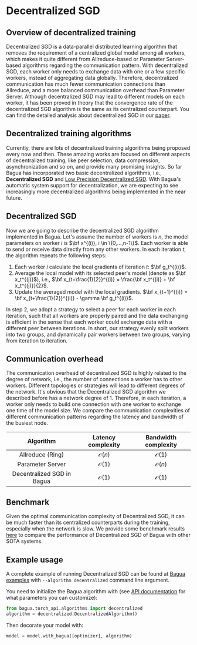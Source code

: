 
# Decentralized SGD


## Overview of decentralized training
Decentralized SGD is a data-parallel distributed learning algorithm that removes the requirement of a centralized global model among all workers, which makes it quite different from Allreduce-based or Parameter Server-based algorithms regarding the communication pattern. With decentralized SGD, each worker only needs to exchange data with one or a few specific workers, instead of aggregating data globally. Therefore, decentralized communication has much fewer communication connections than Allreduce, and a more balanced communication overhead than Parameter Server. Although decentralized SGD may lead to different models on each worker, it has been proved in theory that the convergence rate of the decentralized SGD algorithm is the same as its centralized counterpart. You can find the detailed analysis about decentralized SGD in our [paper](https://arxiv.org/abs/1705.09056).


## Decentralized training algorithms

Currently, there are lots of decentralized training algorithms being proposed every now and then. These amazing works are focused on different aspects of decentralized training, like peer selection, data compression, asynchronization and so on, and provide many promising insights. So far Bagua has incorporated two basic decentralized algorithms, i.e., **Decentralized SGD** and [Low Precision Decentralized SGD](./low-precision-decentralized.md). With Bagua's automatic system support for decentralization, we are expecting to see increasingly more decentralized algorithms being implemented in the near future.

## Decentralized SGD

Now we are going to describe the decentralized SGD algorithm implemented in Bagua. Let's assume the number of workers is $n$, the model parameters on worker $i$ is $\bf x^{(i)}, i \in \{0,...,n-1\}$. Each worker is able to send or receive data directly from any other workers. In each iteration $t$, the algorithm repeats the following steps:

1. Each worker $i$ calculate the local gradients of iteration $t$: $\bf g_t^{(i)}$.
2. Average the local model with its selected peer's model (denote as $\bf x_t^{(j)}$), i.e., $\bf x_{t+\frac{1}{2}}^{(i)} = \frac{\bf x_t^{(i)} + \bf x_t^{(j)}}{2}$.
3. Update the averaged model with the local gradients. $\bf x_{t+1}^{(i)} = \bf x_{t+\frac{1}{2}}^{(i)} - \gamma \bf g_t^{(i)}$.

In step 2, we adopt a strategy to select a peer for each worker in each iteration, such that all workers are properly paired and the data exchanging is efficient in the sense that each worker could exchange data with a different peer between iterations. In short, our strategy evenly split workers into two groups, and dynamically pair workers between two groups, varying from iteration to iteration.


## Communication overhead

The communication overhead of decentralized SGD is highly related to the degree of network, i.e., the number of connections a worker has to other workers. Different topologies or strategies will lead to different degrees of the network. It's obvious that the Decentralized SGD algorithm we described before has a network degree of 1. Therefore, in each iteration, a worker only needs to build one connection with one worker to exchange one time of the model size. We compare the communication complexities of different communication patterns regarding the latency and bandwidth of the busiest node.

| Algorithm     | Latency complexity | Bandwidth complexity  |
| :-------------: |:-------------:| :-----:|
| Allreduce (Ring)      | $\mathcal{O}(n)$ | $\mathcal{O}(1)$ |
| Parameter Server      | $\mathcal{O}(1)$ | $\mathcal{O}(n)$ |
| Decentralized SGD in Bagua | $\mathcal{O}(1)$ | $\mathcal{O}(1)$ |

## Benchmark

Given the optimal communication complexity of Decentralized SGD, it can be much faster than its centralized counterparts during the training, especially when the network is slow. We provide some benchmark results [here](../benchmark/index.md) to compare the performance of Decentralized SGD of Bagua with other SOTA systems.


## Example usage

A complete example of running Decentralized SGD can be found at [Bagua examples](https://github.com/BaguaSys/bagua/tree/master/examples/benchmark)
with `--algorithm decentralized` command line argument.

You need to initialize the Bagua algorithm with (see [API documentation](https://bagua.readthedocs.io/en/latest/autoapi/bagua/torch_api/algorithms/decentralized/index.html) for what parameters you can customize):

```python
from bagua.torch_api.algorithms import decentralized
algorithm = decentralized.DecentralizedAlgorithm()
```

Then decorate your model with:

```python
model = model.with_bagua([optimizer], algorithm)
```





